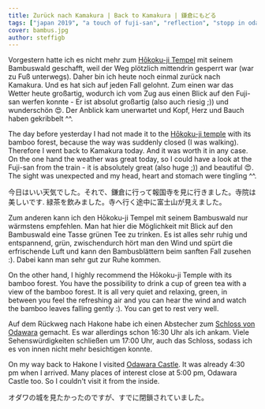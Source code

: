 ```yaml
---
title: Zurück nach Kamakura | Back to Kamakura | 鎌倉にもどる
tags: ["japan 2019", "a touch of fuji-san", "reflection", "stopp in odawara"]
cover: bambus.jpg
author: steffigb
---
```


<re-img src="bambus.jpg" title="Hōkoku-ji Temple with bamboo forest"></re-img>

 

Vorgestern hatte ich es nicht mehr zum <a href="https://houkokuji.or.jp/" target="_blank" rel="noopener noreferrer">Hōkoku-ji Tempel</a> mit seinem Bambuswald geschafft, weil der Weg plötzlich mittendrin gesperrt war (war zu Fuß unterwegs). Daher bin ich heute noch einmal zurück nach Kamakura. Und es hat sich auf jeden Fall gelohnt. Zum einen war das Wetter heute großartig, wodurch ich vom Zug aus einen Blick auf den Fuji-san werfen konnte - Er ist absolut großartig (also auch riesig ;)) und wunderschön :heart_eyes:. Der Anblick kam unerwartet und Kopf, Herz und Bauch haben gekribbelt ^^.

The day before yesterday I had not made it to the <a href="https://houkokuji.or.jp/" target="_blank" rel="noopener noreferrer">Hōkoku-ji temple</a> with its bamboo forest, because the way was suddenly closed (I was walking). Therefore I went back to Kamakura today. And it was worth it in any case. On the one hand the weather was great today, so I could have a look at the Fuji-san from the train - it is absolutely great (also huge ;)) and beautiful :heart_eyes:. The sight was unexpected and my head, heart and stomach were tingling ^^.

今日はいい天気でした。それで、鎌倉に行って報国寺を見に行きました。寺院は美しいです. 緑茶を飲みました。寺へ行く途中に富士山が見えました。

<re-img src="zen.jpg" title="Hōkoku-ji Temple zen garden "></re-img>

Zum anderen kann ich den Hōkoku-ji Tempel mit seinem Bambuswald nur wärmstens empfehlen. Man hat hier die Möglichkeit mit Blick auf den Bambuswald eine Tasse grünen Tee zu trinken. Es ist alles sehr ruhig und entspannend, grün, zwischendurch hört man den Wind und spürt die erfrischende Luft und kann den Bambusblättern beim sanften Fall zusehen :). Dabei kann man sehr gut zur Ruhe kommen. 

On the other hand, I highly recommend the Hōkoku-ji Temple with its bamboo forest.
You have the possibility to drink a cup of green tea with a view of the bamboo forest. It is all very quiet and relaxing, green, in between you feel the refreshing air and you can hear the wind and watch the bamboo leaves falling gently :). You can get to rest very well. 

<re-img src="castle.jpg" title="Odawara Castle"></re-img>

Auf dem Rückweg nach Hakone habe ich einen Abstecher zum <a href="https://odawaracastle.com/" target="_blank" rel="noopener noreferrer">Schloss von Odawara</a> gemacht. Es war allerdings schon 16:30 Uhr als ich ankam. Viele Sehenswürdigkeiten schließen um 17:00 Uhr, auch das Schloss, sodass ich es von innen nicht mehr besichtigen konnte. 

On my way back to Hakone I visited <a href="https://odawaracastle.com/" target="_blank" rel="noopener noreferrer">Odawara Castle</a>. It was already 4:30 pm when I arrived. Many places of interest close at 5:00 pm, Odawara Castle too. So I couldn't visit it from the inside. 

オダワの城を見たかったのですが、すでに閉鎖されていました。
